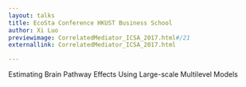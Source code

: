 ```yaml
---
layout: talks
title: EcoSta Conference HKUST Business School
author: Xi Luo
previewimage: CorrelatedMediator_ICSA_2017.html#/21
externallink: CorrelatedMediator_ICSA_2017.html

---
```

Estimating Brain Pathway Effects Using Large-scale Multilevel Models
